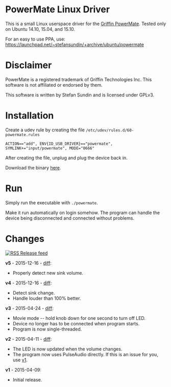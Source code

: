 # PowerMate Linux Driver

This is a small Linux userspace driver for the [Griffin PowerMate](https://store.griffintechnology.com/desktop/powermate). Tested only on Ubuntu 14.10, 15.04, and 15.10.

For an easy to use PPA, use: https://launchpad.net/~stefansundin/+archive/ubuntu/powermate


# Disclaimer

PowerMate is a registered trademark of Griffin Technologies Inc. This software is not affiliated or endorsed by them.

This software is written by Stefan Sundin and is licensed under GPLv3.


# Installation

Create a udev rule by creating the file `/etc/udev/rules.d/60-powermate.rules`

```
ACTION=="add", ENV{ID_USB_DRIVER}=="powermate", SYMLINK+="input/powermate", MODE="0666"
```

After creating the file, unplug and plug the device back in.

Download the binary [here](https://github.com/stefansundin/powermate-linux/releases/latest).


# Run

Simply run the executable with `./powermate`.

Make it run automatically on login somehow. The program can handle the device being disconnected and connected without problems.


# Changes

[![RSS](https://stefansundin.github.io/img/feed.png) Release feed](https://github.com/stefansundin/powermate-linux/releases.atom)

**v5** - 2015-12-16 - [diff](https://github.com/stefansundin/powermate-linux/compare/v4...v5):
- Properly detect new sink volume.

**v4** - 2015-12-16 - [diff](https://github.com/stefansundin/powermate-linux/compare/v3...v4):
- Detect sink change.
- Handle louder than 100% better.

**v3** - 2015-04-24 - [diff](https://github.com/stefansundin/powermate-linux/compare/v2...v3):
- Movie mode -- hold knob down for one second to turn off LED.
- Device no longer has to be connected when program starts.
- Program is now single-threaded.

**v2** - 2015-04-11 - [diff](https://github.com/stefansundin/powermate-linux/compare/v1...v2):
- The LED is now updated when the volume changes.
- The program now uses PulseAudio directly. If this is an issue for you, use [v1](https://github.com/stefansundin/powermate-linux/releases/tag/v1).

**v1** - 2015-04-09:
- Initial release.
